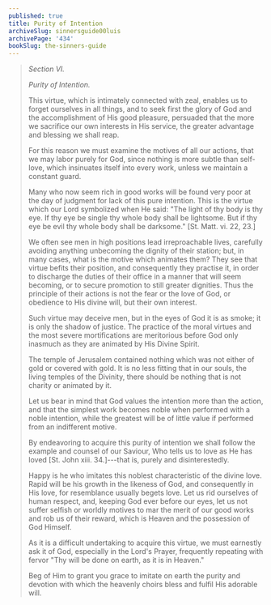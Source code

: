 ```yaml
---
published: true
title: Purity of Intention
archiveSlug: sinnersguide00luis
archivePage: '434'
bookSlug: the-sinners-guide
---
```


> *Section VI.*
> 
> *Purity of Intention.*
> 
> This virtue, which is intimately connected with zeal, enables us to forget ourselves in all things, and to seek first the glory of God and the accomplishment of His good pleasure, persuaded that the more we sacrifice our own interests in His service, the greater advantage and blessing we shall reap.
> 
> For this reason we must examine the motives of all our actions, that we may labor purely for God, since nothing is more subtle than self-love, which insinuates itself into every work, unless we maintain a constant guard.
> 
> Many who now seem rich in good works will be found very poor at the day of judgment for lack of this pure intention. This is the virtue which our Lord symbolized when He said: "The light of thy body is thy eye. If thy eye be single thy whole body shall be lightsome. But if thy eye be evil thy whole body shall be darksome." [St. Matt. vi. 22, 23.]
> 
> We often see men in high positions lead irreproachable lives, carefully avoiding anything unbecoming the dignity of their station; but, in many cases, what is the motive which animates them? They see that virtue befits their position, and consequently they practise it, in order to discharge the duties of their office in a manner that will seem becoming, or to secure promotion to still greater dignities. Thus the principle of their actions is not the fear or the love of God, or obedience to His divine will, but their own interest.
> 
> Such virtue may deceive men, but in the eyes of God it is as smoke; it is only the shadow of justice. The practice of the moral virtues and the most severe mortifications are meritorious before God only inasmuch as they are animated by His Divine Spirit.
> 
> The temple of Jerusalem contained nothing which was not either of gold or covered with gold. It is no less fitting that in our souls, the living temples of the Divinity, there should be nothing that is not charity or animated by it.
> 
> Let us bear in mind that God values the intention more than the action, and that the simplest work becomes noble when performed with a noble intention, while the greatest will be of little value if performed from an indifferent motive.
> 
> By endeavoring to acquire this purity of intention we shall follow the example and counsel of our Saviour, Who tells us to love as He has loved [St. John xiii. 34.]---that is, purely and disinterestedly.
> 
> Happy is he who imitates this noblest characteristic of the divine love. Rapid will be his growth in the likeness of God, and consequently in His love, for resemblance usually begets love. Let us rid ourselves of human respect, and, keeping God ever before our eyes, let us not suffer selfish or worldly motives to mar the merit of our good works and rob us of their reward, which is Heaven and the possession of God Himself.
> 
> As it is a difficult undertaking to acquire this virtue, we must earnestly ask it of God, especially in the Lord's Prayer, frequently repeating with fervor "Thy will be done on earth, as it is in Heaven."
> 
> Beg of Him to grant you grace to imitate on earth the purity and devotion with which the heavenly choirs bless and fulfil His adorable will.

